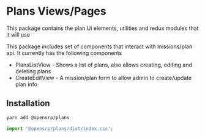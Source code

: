 # Plans Views/Pages

This package contains the plan Ui elements, utilities and redux modules that it will use

This package includes set of components that interact with missions/plan api. It currently has the following components

- PlansListView - Shows a list of plans, also allows creating, editing and deleting plans
- CreateEditView - A mission/plan form to allow admin to create/update plan info

## Installation

```sh
yarn add @opensrp/plans
```

```typescript
import '@opensrp/plans/dist/index.css';
```
